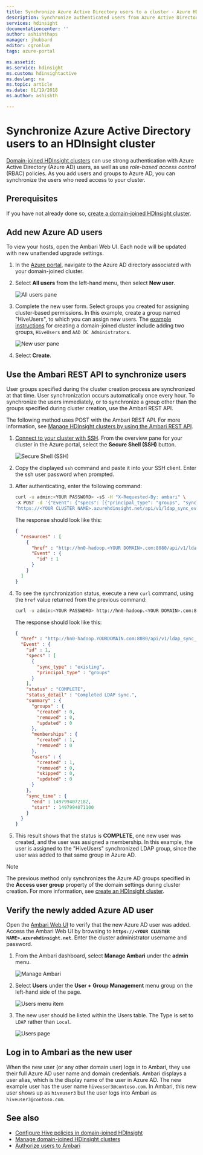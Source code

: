 ```yaml
---
title: Synchronize Azure Active Directory users to a cluster - Azure HDInsight | Microsoft Docs
description: Synchronize authenticated users from Azure Active Directory to a cluster.
services: hdinsight
documentationcenter: ''
author: ashishthaps
manager: jhubbard
editor: cgronlun
tags: azure-portal

ms.assetid: 
ms.service: hdinsight
ms.custom: hdinsightactive
ms.devlang: na
ms.topic: article
ms.date: 01/19/2018
ms.author: ashishth

---
```

# Synchronize Azure Active Directory users to an HDInsight cluster

[Domain-joined HDInsight clusters](hdinsight-domain-joined-introduction.md) can use strong authentication with Azure Active Directory (Azure AD) users, as well as use *role-based access control* (RBAC) policies. As you add  users and groups to Azure AD, you can synchronize the users who need access to your cluster.

## Prerequisites

If you have not already done so, [create a domain-joined HDInsight cluster](hdinsight-domain-joined-configure.md).

## Add new Azure AD users

To view your hosts, open the Ambari Web UI. Each node will be updated with  new unattended upgrade settings.

1. In  the [Azure portal](https://portal.azure.com), navigate to the Azure AD directory associated with your domain-joined cluster.

2. Select **All users** from the left-hand menu, then select **New user**.

    ![All users pane](./media/hdinsight-sync-aad-users-to-cluster/aad-users.png)

3. Complete the new user form. Select groups you created for assigning cluster-based permissions. In this example, create a group named "HiveUsers", to which you can assign new users. The [example instructions](hdinsight-domain-joined-configure.md) for creating a domain-joined cluster include adding two groups, `HiveUsers` and `AAD DC Administrators`.

    ![New user pane](./media/hdinsight-sync-aad-users-to-cluster/aad-new-user.png)

4. Select **Create**.

## Use the Ambari REST API to synchronize users

User groups specified during the cluster creation process are synchronized at that time. User synchronization occurs automatically once every hour. To synchronize the users immediately, or to synchronize a group other than the groups specified during cluster creation, use the Ambari REST API.

The following method uses POST with the Ambari REST API. For more information, see [Manage HDInsight clusters by using the Ambari REST API](hdinsight-hadoop-manage-ambari-rest-api.md).

1. [Connect to your cluster with SSH](hdinsight-hadoop-linux-use-ssh-unix.md). From the overview pane for your cluster in the Azure portal, select the **Secure Shell (SSH)** button.

    ![Secure Shell (SSH)](./media/hdinsight-sync-aad-users-to-cluster/ssh.png)

2. Copy the displayed `ssh` command and paste it into your SSH client. Enter the ssh user password when prompted.

3. After authenticating, enter the following command:

    ```bash
    curl -u admin:<YOUR PASSWORD> -sS -H "X-Requested-By: ambari" \
    -X POST -d '{"Event": {"specs": [{"principal_type": "groups", "sync_type": "existing"}]}}' \
    "https://<YOUR CLUSTER NAME>.azurehdinsight.net/api/v1/ldap_sync_events"
    ```
    
    The response should look like this:

    ```json
    {
      "resources" : [
        {
          "href" : "http://hn0-hadoop.<YOUR DOMAIN>.com:8080/api/v1/ldap_sync_events/1",
          "Event" : {
            "id" : 1
          }
        }
      ]
    }
    ```

4. To see the synchronization status, execute a new `curl` command, using the `href` value returned from the previous command:

    ```bash
    curl -u admin:<YOUR PASSWORD> http://hn0-hadoop.<YOUR DOMAIN>.com:8080/api/v1/ldap_sync_events/1
    ```
    
    The response should look like this:
    
    ```json
    {
      "href" : "http://hn0-hadoop.YOURDOMAIN.com:8080/api/v1/ldap_sync_events/1",
      "Event" : {
        "id" : 1,
        "specs" : [
          {
            "sync_type" : "existing",
            "principal_type" : "groups"
          }
        ],
        "status" : "COMPLETE",
        "status_detail" : "Completed LDAP sync.",
        "summary" : {
          "groups" : {
            "created" : 0,
            "removed" : 0,
            "updated" : 0
          },
          "memberships" : {
            "created" : 1,
            "removed" : 0
          },
          "users" : {
            "created" : 1,
            "removed" : 0,
            "skipped" : 0,
            "updated" : 0
          }
        },
        "sync_time" : {
          "end" : 1497994072182,
          "start" : 1497994071100
        }
      }
    }
    ```

5. This  result shows  that the status is **COMPLETE**,  one new user was created, and the user was assigned a membership. In this example,  the user is assigned to the "HiveUsers" synchronized LDAP group, since the user was added to that same group in Azure AD.

> [!NOTE]
> The previous method only  synchronizes   the Azure AD groups specified in the **Access user group** property of the domain settings during cluster creation. For more information, see  [create an HDInsight cluster](domain-joined/apache-domain-joined-configure.md).

## Verify the newly added Azure AD user

Open the [Ambari Web UI](hdinsight-hadoop-manage-ambari.md) to verify that the new Azure AD user was added. Access the Ambari Web UI by browsing to **`https://<YOUR CLUSTER NAME>.azurehdinsight.net`**. Enter the cluster administrator username and password.

1. From the Ambari dashboard, select **Manage Ambari** under the **admin** menu.

    ![Manage Ambari](./media/hdinsight-sync-aad-users-to-cluster/manage-ambari.png)

2. Select **Users** under the **User + Group Management** menu group on the left-hand side of the page.

    ![Users menu item](./media/hdinsight-sync-aad-users-to-cluster/users-link.png)

3. The new user should be listed within the Users table. The Type is set to `LDAP` rather than  `Local`.

    ![Users page](./media/hdinsight-sync-aad-users-to-cluster/users.png)

## Log in to Ambari as the new user

When the new user (or any other domain user) logs in to Ambari, they use their full Azure AD user name and  domain credentials.  Ambari displays a user  alias, which is the display name of the user in Azure AD. 
The new example user has the user name `hiveuser3@contoso.com`. In Ambari, this new user shows up as `hiveuser3` but the user logs into Ambari as `hiveuser3@contoso.com`.

## See also

* [Configure Hive policies in domain-joined HDInsight](hdinsight-domain-joined-run-hive.md)
* [Manage domain-joined HDInsight clusters](hdinsight-domain-joined-manage.md)
* [Authorize users to Ambari](hdinsight-authorize-users-to-ambari.md)
